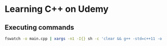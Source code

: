 # Learning C++ on Udemy

## Executing commands

```sh
fswatch -o main.cpp | xargs -n1 -I{} sh -c 'clear && g++ -std=c++11 -o main.o main.cpp && ./main.o'
```
